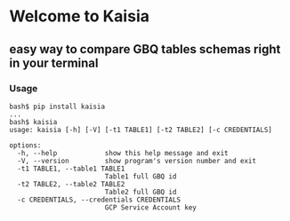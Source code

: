 # Welcome to Kaisia
## easy way to compare GBQ tables schemas right in your terminal
### Usage


```
bash$ pip install kaisia
...
bash$ kaisia
usage: kaisia [-h] [-V] [-t1 TABLE1] [-t2 TABLE2] [-c CREDENTIALS]

options:
  -h, --help            show this help message and exit
  -V, --version         show program's version number and exit
  -t1 TABLE1, --table1 TABLE1
                        Table1 full GBQ id
  -t2 TABLE2, --table2 TABLE2
                        Table2 full GBQ id
  -c CREDENTIALS, --credentials CREDENTIALS
                        GCP Service Account key
```
